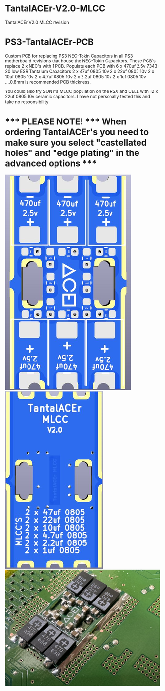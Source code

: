 # TantalACEr-V2.0-MLCC
TantalACEr V2.0 MLCC revision
# PS3-TantalACEr-PCB
Custom PCB for replacing PS3 NEC-Tokin Capacitors in all PS3 motherboard revisions that house the NEC-Tokin Capacitors. 
These PCB's replace 2 x NEC's with 1 PCB.
Populate each PCB with 
6 x 470uf 2.5v 7343-20 low ESR Tantalum Capacitors
2 x 47uf 0805 10v
2 x 22uf 0805 10v
2 x 10uf 0805 10v
2 x 4.7uf 0805 10v
2 x 2.2uf 0805 10v
2 x 1uf 0805 10v
....0.8mm is recommended PCB thickness.

You could also try SONY's MLCC population on the RSX and CELL with 12 x 22uf 0805 10v ceramic capacitors.
I have not personally tested this and take no responsibility


# \*** PLEASE NOTE! \*** When ordering TantalACEr's you need to make sure you select "castellated holes" and "edge plating" in the advanced options \***

![GitHub Image](/Frontunpopulated.JPG)
![GitHub Image](/back.JPG)
![GitHub Image](/installed.JPG)
